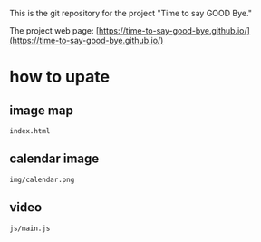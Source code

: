 This is the git repository for the project "Time to say GOOD Bye."

The project web page: [https://time-to-say-good-bye.github.io/](https://time-to-say-good-bye.github.io/)

# how to upate
## image map
  `index.html`

## calendar image
  `img/calendar.png`  

## video
  `js/main.js`
